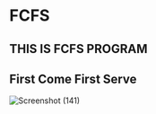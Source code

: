 # FCFS
## THIS IS FCFS PROGRAM
## First Come First Serve 
![Screenshot (141)](https://github.com/Misskarina/FCFS/assets/126039790/a61b461b-92e9-4e63-bb98-c63fd941e0e5)
